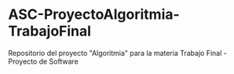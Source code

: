 # ASC-ProyectoAlgoritmia-TrabajoFinal
Repositorio del proyecto "Algoritmia" para la materia Trabajo Final - Proyecto de Software
